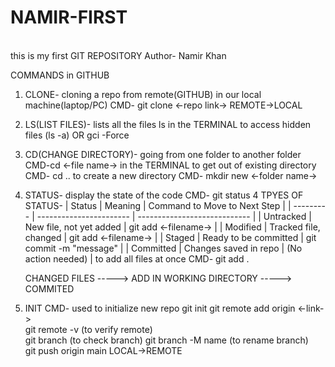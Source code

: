 # NAMIR-FIRST
<br>
this is my first GIT REPOSITORY 
Author- Namir Khan

COMMANDS in GITHUB
1)  CLONE- cloning a repo from remote(GITHUB) in our local machine(laptop/PC)
    CMD- git clone <-repo link-> REMOTE->LOCAL

2)  LS(LIST FILES)- lists all the files 
    ls in the TERMINAL to access hidden files (ls -a) OR gci -Force

3)    CD(CHANGE DIRECTORY)- going from one folder to another folder CMD-cd <-file name-> in the TERMINAL
      to get out of existing directory CMD- cd ..
      to create a new directory CMD- mkdir new <-folder name->  

4)  STATUS- display the state of the code
    CMD- git status
    4 TPYES OF STATUS- 
    | Status    | Meaning                 | Command to Move to Next Step |
    | --------- | ----------------------- | ---------------------------- |
    | Untracked | New file, not yet added |  git add <-filename->        | 
    | Modified  | Tracked file, changed   |  git add <-filename->        |
    | Staged    | Ready to be committed   |  git commit -m "message"     |
    | Committed | Changes saved in repo   | (No action needed)           |
    to add all files at once CMD- git add .

    CHANGED FILES -----> ADD IN WORKING DIRECTORY -----> COMMITED
 
5)  INIT CMD- used to initialize new repo 
    git init 
    git remote add origin <-link->           
    git remote -v         (to verify remote)  
    git branch            (to check branch)
    git branch -M name    (to rename branch)       
    git push origin main LOCAL->REMOTE